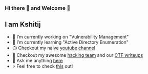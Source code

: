 ### Hi there 👋 and Welcome  🤘

## I am Kshitij

- 🔭 I’m currently working on "Vulnerability Management" 
- 🌱 I’m currently learning "Active Directory Enumeration" 
- 📺 Checkout my naive [youtube channel](https://www.youtube.com/nigamelastic)
- 👯 Checkout my awesome [hacking team](https://twc1rcle.com/) and our [CTF writeups](https://github.com/thewhitecircle/ctf_writeups)
- 💬 Ask me anything [here](https://twitter.com/nigamelastic)
- ⚡ Feel free to check [this](https://kshitijnigam.com) out!


